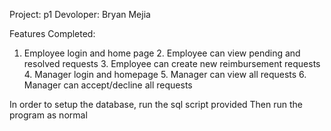 Project: p1
Devoloper: Bryan Mejia

Features Completed:
1. Employee login and home page
	2. Employee can view pending and resolved requests
	3. Employee can create new reimbursement requests
	4. Manager login and homepage
	5. Manager can view all requests
	6. Manager can accept/decline all requests


In order to setup the database, run the sql script provided
Then run the program as normal
